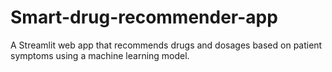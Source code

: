 # Smart-drug-recommender-app
A Streamlit web app that recommends drugs and dosages based on patient symptoms using a machine learning model.
